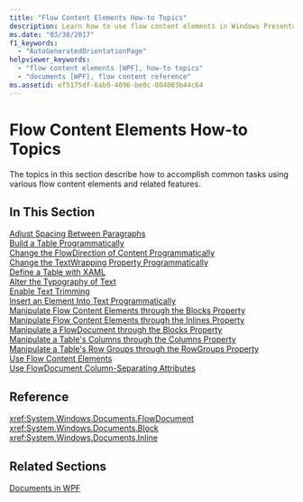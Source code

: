 ```yaml
---
title: "Flow Content Elements How-to Topics"
description: Learn how to use flow content elements in Windows Presentation Foundation (WPF) applications, which provide the building blocks for creating flow content suitable for hosting.
ms.date: "03/30/2017"
f1_keywords: 
  - "AutoGeneratedOrientationPage"
helpviewer_keywords: 
  - "flow content elements [WPF], how-to topics"
  - "documents [WPF], flow content reference"
ms.assetid: ef5175df-6ab9-4096-be0c-804003b44c64
---
```

# Flow Content Elements How-to Topics
The topics in this section describe how to accomplish common tasks using various flow content elements and related features.  
  
## In This Section  
 [Adjust Spacing Between Paragraphs](how-to-adjust-spacing-between-paragraphs.md)  
 [Build a Table Programmatically](how-to-build-a-table-programmatically.md)  
 [Change the FlowDirection of Content Programmatically](how-to-change-the-flowdirection-of-content-programmatically.md)  
 [Change the TextWrapping Property Programmatically](how-to-change-the-textwrapping-property-programmatically.md)  
 [Define a Table with XAML](how-to-define-a-table-with-xaml.md)  
 [Alter the Typography of Text](how-to-alter-the-typography-of-text.md)  
 [Enable Text Trimming](how-to-enable-text-trimming.md)  
 [Insert an Element Into Text Programmatically](how-to-insert-an-element-into-text-programmatically.md)  
 [Manipulate Flow Content Elements through the Blocks Property](how-to-manipulate-flow-content-elements-through-the-blocks-property.md)  
 [Manipulate Flow Content Elements through the Inlines Property](how-to-manipulate-flow-content-elements-through-the-inlines-property.md)  
 [Manipulate a FlowDocument through the Blocks Property](how-to-manipulate-a-flowdocument-through-the-blocks-property.md)  
 [Manipulate a Table's Columns through the Columns Property](how-to-manipulate-table-columns-through-the-columns-property.md)  
 [Manipulate a Table's Row Groups through the RowGroups Property](how-to-manipulate-table-row-groups-through-the-rowgroups-property.md)  
 [Use Flow Content Elements](how-to-use-flow-content-elements.md)  
 [Use FlowDocument Column-Separating Attributes](how-to-use-flowdocument-column-separating-attributes.md)  
  
## Reference  
 <xref:System.Windows.Documents.FlowDocument>  
  <xref:System.Windows.Documents.Block>  
  <xref:System.Windows.Documents.Inline>  
  
## Related Sections  
 [Documents in WPF](documents-in-wpf.md)
